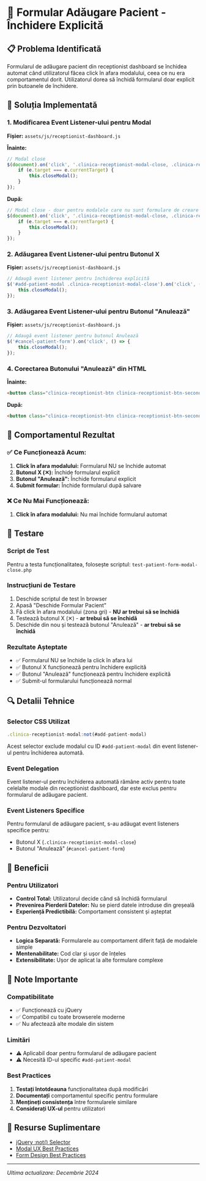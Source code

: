 # 🎯 Formular Adăugare Pacient - Închidere Explicită

## 📋 Problema Identificată

Formularul de adăugare pacient din receptionist dashboard se închidea automat când utilizatorul făcea click în afara modalului, ceea ce nu era comportamentul dorit. Utilizatorul dorea să închidă formularul doar explicit prin butoanele de închidere.

## 🔧 Soluția Implementată

### 1. Modificarea Event Listener-ului pentru Modal

**Fișier:** `assets/js/receptionist-dashboard.js`

**Înainte:**
```javascript
// Modal close
$(document).on('click', '.clinica-receptionist-modal-close, .clinica-receptionist-modal', (e) => {
    if (e.target === e.currentTarget) {
        this.closeModal();
    }
});
```

**După:**
```javascript
// Modal close - doar pentru modalele care nu sunt formulare de creare pacienți
$(document).on('click', '.clinica-receptionist-modal-close, .clinica-receptionist-modal:not(#add-patient-modal)', (e) => {
    if (e.target === e.currentTarget) {
        this.closeModal();
    }
});
```

### 2. Adăugarea Event Listener-ului pentru Butonul X

**Fișier:** `assets/js/receptionist-dashboard.js`

```javascript
// Adaugă event listener pentru închiderea explicită
$('#add-patient-modal .clinica-receptionist-modal-close').on('click', () => {
    this.closeModal();
});
```

### 3. Adăugarea Event Listener-ului pentru Butonul "Anulează"

**Fișier:** `assets/js/receptionist-dashboard.js`

```javascript
// Adaugă event listener pentru butonul Anulează
$('#cancel-patient-form').on('click', () => {
    this.closeModal();
});
```

### 4. Corectarea Butonului "Anulează" din HTML

**Înainte:**
```html
<button class="clinica-receptionist-btn clinica-receptionist-btn-secondary" onclick="this.closeModal()">Anulează</button>
```

**După:**
```html
<button class="clinica-receptionist-btn clinica-receptionist-btn-secondary" id="cancel-patient-form">Anulează</button>
```

## 🎯 Comportamentul Rezultat

### ✅ Ce Funcționează Acum:

1. **Click în afara modalului:** Formularul NU se închide automat
2. **Butonul X (✕):** Închide formularul explicit
3. **Butonul "Anulează":** Închide formularul explicit
4. **Submit formular:** Închide formularul după salvare

### ❌ Ce Nu Mai Funcționează:

1. **Click în afara modalului:** Nu mai închide formularul automat

## 🧪 Testare

### Script de Test
Pentru a testa funcționalitatea, folosește scriptul: `test-patient-form-modal-close.php`

### Instrucțiuni de Testare
1. Deschide scriptul de test în browser
2. Apasă "Deschide Formular Pacient"
3. Fă click în afara modalului (zona gri) - **NU ar trebui să se închidă**
4. Testează butonul X (✕) - **ar trebui să se închidă**
5. Deschide din nou și testează butonul "Anulează" - **ar trebui să se închidă**

### Rezultate Așteptate
- ✅ Formularul NU se închide la click în afara lui
- ✅ Butonul X funcționează pentru închidere explicită
- ✅ Butonul "Anulează" funcționează pentru închidere explicită
- ✅ Submit-ul formularului funcționează normal

## 🔍 Detalii Tehnice

### Selector CSS Utilizat
```javascript
.clinica-receptionist-modal:not(#add-patient-modal)
```

Acest selector exclude modalul cu ID `#add-patient-modal` din event listener-ul pentru închiderea automată.

### Event Delegation
Event listener-ul pentru închiderea automată rămâne activ pentru toate celelalte modale din receptionist dashboard, dar este exclus pentru formularul de adăugare pacient.

### Event Listeners Specifice
Pentru formularul de adăugare pacient, s-au adăugat event listeners specifice pentru:
- Butonul X (`.clinica-receptionist-modal-close`)
- Butonul "Anulează" (`#cancel-patient-form`)

## 🚀 Beneficii

### Pentru Utilizatori
- **Control Total:** Utilizatorul decide când să închidă formularul
- **Prevenirea Pierderii Datelor:** Nu se pierd datele introduse din greșeală
- **Experiență Predictibilă:** Comportament consistent și așteptat

### Pentru Dezvoltatori
- **Logica Separată:** Formularele au comportament diferit față de modalele simple
- **Mentenabilitate:** Cod clar și ușor de înțeles
- **Extensibilitate:** Ușor de aplicat la alte formulare complexe

## 📝 Note Importante

### Compatibilitate
- ✅ Funcționează cu jQuery
- ✅ Compatibil cu toate browserele moderne
- ✅ Nu afectează alte modale din sistem

### Limitări
- ⚠️ Aplicabil doar pentru formularul de adăugare pacient
- ⚠️ Necesită ID-ul specific `#add-patient-modal`

### Best Practices
1. **Testați întotdeauna** funcționalitatea după modificări
2. **Documentați** comportamentul specific pentru formulare
3. **Mențineți consistența** între formularele similare
4. **Considerați UX-ul** pentru utilizatori

## 🔗 Resurse Suplimentare

- [jQuery :not() Selector](https://api.jquery.com/not-selector/)
- [Modal UX Best Practices](https://www.nngroup.com/articles/modal-nonmodal-dialog/)
- [Form Design Best Practices](https://www.smashingmagazine.com/2011/11/extensive-guide-web-form-usability/)

---

*Ultima actualizare: Decembrie 2024* 